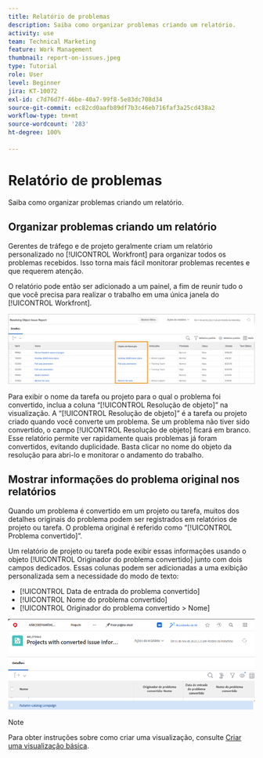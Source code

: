 ```yaml
---
title: Relatório de problemas
description: Saiba como organizar problemas criando um relatório.
activity: use
team: Technical Marketing
feature: Work Management
thumbnail: report-on-issues.jpeg
type: Tutorial
role: User
level: Beginner
jira: KT-10072
exl-id: c7d76d7f-46be-40a7-99f8-5e83dc708d34
source-git-commit: ec82cd0aafb89df7b3c46eb716faf3a25cd438a2
workflow-type: tm+mt
source-wordcount: '283'
ht-degree: 100%

---
```


# Relatório de problemas

Saiba como organizar problemas criando um relatório.

## Organizar problemas criando um relatório

Gerentes de tráfego e de projeto geralmente criam um relatório personalizado no [!UICONTROL Workfront] para organizar todos os problemas recebidos. Isso torna mais fácil monitorar problemas recentes e que requerem atenção.

O relatório pode então ser adicionado a um painel, a fim de reunir tudo o que você precisa para realizar o trabalho em uma única janela do [!UICONTROL Workfront].

![Uma imagem da coluna [!UICONTROL Resolução de objeto] de um relatório de problemas.](assets/18-resolving-object-report.png)

Para exibir o nome da tarefa ou projeto para o qual o problema foi convertido, inclua a coluna “[!UICONTROL Resolução de objeto]” na visualização. A “[!UICONTROL Resolução de objeto]” é a tarefa ou projeto criado quando você converte um problema. Se um problema não tiver sido convertido, o campo [!UICONTROL Resolução de objeto] ficará em branco. Esse relatório permite ver rapidamente quais problemas já foram convertidos, evitando duplicidade. Basta clicar no nome do objeto da resolução para abri-lo e monitorar o andamento do trabalho.

## Mostrar informações do problema original nos relatórios

Quando um problema é convertido em um projeto ou tarefa, muitos dos detalhes originais do problema podem ser registrados em relatórios de projeto ou tarefa. O problema original é referido como “[!UICONTROL Problema convertido]”.

Um relatório de projeto ou tarefa pode exibir essas informações usando o objeto [!UICONTROL Originador do problema convertido] junto com dois campos dedicados. Essas colunas podem ser adicionadas a uma exibição personalizada sem a necessidade do modo de texto:

* [!UICONTROL Data de entrada do problema convertido]
* [!UICONTROL Nome do problema convertido]
* [!UICONTROL Originador do problema convertido > Nome]

![Uma imagem das informações do relatório de problema.](assets/19-text-mode-reporting-for-issues.png)

>[!NOTE]
>
>Para obter instruções sobre como criar uma visualização, consulte [Criar uma visualização básica](https://experienceleague.adobe.com/docs/workfront-learn/tutorials-workfront/reporting/basic-reporting/create-a-basic-view.html?lang=pt-BR).

